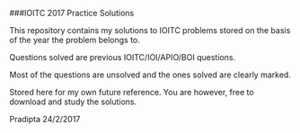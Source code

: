 ###IOITC 2017 Practice Solutions

This repository contains my solutions to IOITC problems stored on the basis of the year the problem belongs to.

Questions solved are previous IOITC/IOI/APIO/BOI questions. 

Most of the questions are unsolved and the ones solved are clearly marked. 

Stored here for my own future reference. You are however, free to download and study the solutions.

Pradipta
24/2/2017 
